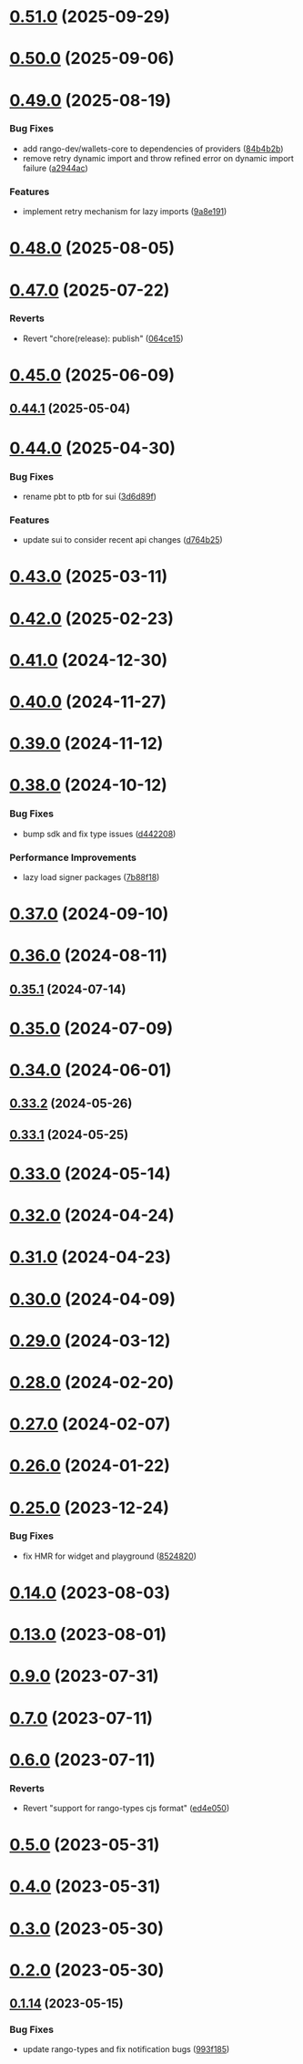 # [0.51.0](https://github.com/rango-exchange/rango-client/compare/provider-halo@0.50.0...provider-halo@0.51.0) (2025-09-29)



# [0.50.0](https://github.com/rango-exchange/rango-client/compare/provider-halo@0.49.0...provider-halo@0.50.0) (2025-09-06)



# [0.49.0](https://github.com/rango-exchange/rango-client/compare/provider-halo@0.48.0...provider-halo@0.49.0) (2025-08-19)


### Bug Fixes

* add rango-dev/wallets-core to dependencies of providers ([84b4b2b](https://github.com/rango-exchange/rango-client/commit/84b4b2b7c3a7f5631228fb6ebf04617c3c4428e9))
* remove retry dynamic import and throw refined error on dynamic import failure ([a2944ac](https://github.com/rango-exchange/rango-client/commit/a2944ac3c05a0e945f6e5621fa5693ab89625485))


### Features

* implement retry mechanism for lazy imports ([9a8e191](https://github.com/rango-exchange/rango-client/commit/9a8e191711d2319990ca4d0613e8188a5f86842f))



# [0.48.0](https://github.com/rango-exchange/rango-client/compare/provider-halo@0.47.0...provider-halo@0.48.0) (2025-08-05)



# [0.47.0](https://github.com/rango-exchange/rango-client/compare/provider-halo@0.46.0...provider-halo@0.47.0) (2025-07-22)


### Reverts

* Revert "chore(release): publish" ([064ce15](https://github.com/rango-exchange/rango-client/commit/064ce157a2f819856f647f83aeb1c0410542e8d7))



# [0.45.0](https://github.com/rango-exchange/rango-client/compare/provider-halo@0.44.1...provider-halo@0.45.0) (2025-06-09)



## [0.44.1](https://github.com/rango-exchange/rango-client/compare/provider-halo@0.44.0...provider-halo@0.44.1) (2025-05-04)



# [0.44.0](https://github.com/rango-exchange/rango-client/compare/provider-halo@0.43.0...provider-halo@0.44.0) (2025-04-30)


### Bug Fixes

* rename pbt to ptb for sui ([3d6d89f](https://github.com/rango-exchange/rango-client/commit/3d6d89f2265766607a15d61e0df92643fb33072b))


### Features

* update sui to consider recent api changes ([d764b25](https://github.com/rango-exchange/rango-client/commit/d764b2501df9bb295f63cdbc0b05acd4a3abb4b9))



# [0.43.0](https://github.com/rango-exchange/rango-client/compare/provider-halo@0.42.0...provider-halo@0.43.0) (2025-03-11)



# [0.42.0](https://github.com/rango-exchange/rango-client/compare/provider-halo@0.41.0...provider-halo@0.42.0) (2025-02-23)



# [0.41.0](https://github.com/rango-exchange/rango-client/compare/provider-halo@0.40.0...provider-halo@0.41.0) (2024-12-30)



# [0.40.0](https://github.com/rango-exchange/rango-client/compare/provider-halo@0.39.0...provider-halo@0.40.0) (2024-11-27)



# [0.39.0](https://github.com/rango-exchange/rango-client/compare/provider-halo@0.38.0...provider-halo@0.39.0) (2024-11-12)



# [0.38.0](https://github.com/rango-exchange/rango-client/compare/provider-halo@0.37.0...provider-halo@0.38.0) (2024-10-12)


### Bug Fixes

* bump sdk and fix type issues ([d442208](https://github.com/rango-exchange/rango-client/commit/d4422083bf5dd27d5f509ce1db7f9560d05428c8))


### Performance Improvements

* lazy load signer packages ([7b88f18](https://github.com/rango-exchange/rango-client/commit/7b88f1834f7b29b4b81ab6c81a07bb88e8ccf55c))



# [0.37.0](https://github.com/rango-exchange/rango-client/compare/provider-halo@0.36.0...provider-halo@0.37.0) (2024-09-10)



# [0.36.0](https://github.com/rango-exchange/rango-client/compare/provider-halo@0.35.1...provider-halo@0.36.0) (2024-08-11)



## [0.35.1](https://github.com/rango-exchange/rango-client/compare/provider-halo@0.35.0...provider-halo@0.35.1) (2024-07-14)



# [0.35.0](https://github.com/rango-exchange/rango-client/compare/provider-halo@0.33.2...provider-halo@0.35.0) (2024-07-09)



# [0.34.0](https://github.com/rango-exchange/rango-client/compare/provider-halo@0.33.2...provider-halo@0.34.0) (2024-06-01)



## [0.33.2](https://github.com/rango-exchange/rango-client/compare/provider-halo@0.33.1...provider-halo@0.33.2) (2024-05-26)



## [0.33.1](https://github.com/rango-exchange/rango-client/compare/provider-halo@0.33.0...provider-halo@0.33.1) (2024-05-25)



# [0.33.0](https://github.com/rango-exchange/rango-client/compare/provider-halo@0.32.0...provider-halo@0.33.0) (2024-05-14)



# [0.32.0](https://github.com/rango-exchange/rango-client/compare/provider-halo@0.31.0...provider-halo@0.32.0) (2024-04-24)



# [0.31.0](https://github.com/rango-exchange/rango-client/compare/provider-halo@0.30.0...provider-halo@0.31.0) (2024-04-23)



# [0.30.0](https://github.com/rango-exchange/rango-client/compare/provider-halo@0.29.0...provider-halo@0.30.0) (2024-04-09)



# [0.29.0](https://github.com/rango-exchange/rango-client/compare/provider-halo@0.28.0...provider-halo@0.29.0) (2024-03-12)



# [0.28.0](https://github.com/rango-exchange/rango-client/compare/provider-halo@0.27.0...provider-halo@0.28.0) (2024-02-20)



# [0.27.0](https://github.com/rango-exchange/rango-client/compare/provider-halo@0.26.0...provider-halo@0.27.0) (2024-02-07)



# [0.26.0](https://github.com/rango-exchange/rango-client/compare/provider-halo@0.25.0...provider-halo@0.26.0) (2024-01-22)



# [0.25.0](https://github.com/rango-exchange/rango-client/compare/provider-halo@0.23.0...provider-halo@0.25.0) (2023-12-24)


### Bug Fixes

* fix HMR for widget and playground ([8524820](https://github.com/rango-exchange/rango-client/commit/8524820f10cf0b8921f3db0c4f620ff98daa4103))



# [0.14.0](https://github.com/rango-exchange/rango-client/compare/provider-kucoin-wallet@0.13.0...provider-kucoin-wallet@0.14.0) (2023-08-03)



# [0.13.0](https://github.com/rango-exchange/rango-client/compare/provider-kucoin-wallet@0.12.0...provider-kucoin-wallet@0.13.0) (2023-08-01)



# [0.9.0](https://github.com/rango-exchange/rango-client/compare/provider-kucoin-wallet@0.8.0...provider-kucoin-wallet@0.9.0) (2023-07-31)



# [0.7.0](https://github.com/rango-exchange/rango-client/compare/provider-kucoin-wallet@0.6.0...provider-kucoin-wallet@0.7.0) (2023-07-11)



# [0.6.0](https://github.com/rango-exchange/rango-client/compare/provider-kucoin-wallet@0.5.0...provider-kucoin-wallet@0.6.0) (2023-07-11)


### Reverts

* Revert "support for rango-types cjs format" ([ed4e050](https://github.com/rango-exchange/rango-client/commit/ed4e050bfc0dcde7aeffa6b0d73b02080a5721eb))



# [0.5.0](https://github.com/rango-exchange/rango-client/compare/provider-kucoin-wallet@0.4.0...provider-kucoin-wallet@0.5.0) (2023-05-31)



# [0.4.0](https://github.com/rango-exchange/rango-client/compare/provider-kucoin-wallet@0.3.0...provider-kucoin-wallet@0.4.0) (2023-05-31)



# [0.3.0](https://github.com/rango-exchange/rango-client/compare/provider-kucoin-wallet@0.2.0...provider-kucoin-wallet@0.3.0) (2023-05-30)



# [0.2.0](https://github.com/rango-exchange/rango-client/compare/provider-kucoin-wallet@0.1.15...provider-kucoin-wallet@0.2.0) (2023-05-30)



## [0.1.14](https://github.com/rango-exchange/rango-client/compare/provider-kucoin-wallet@0.1.13...provider-kucoin-wallet@0.1.14) (2023-05-15)


### Bug Fixes

* update rango-types and fix notification bugs ([993f185](https://github.com/rango-exchange/rango-client/commit/993f185e0b8c5e5e15a2c65ba2d85d1f9c8daa90))



